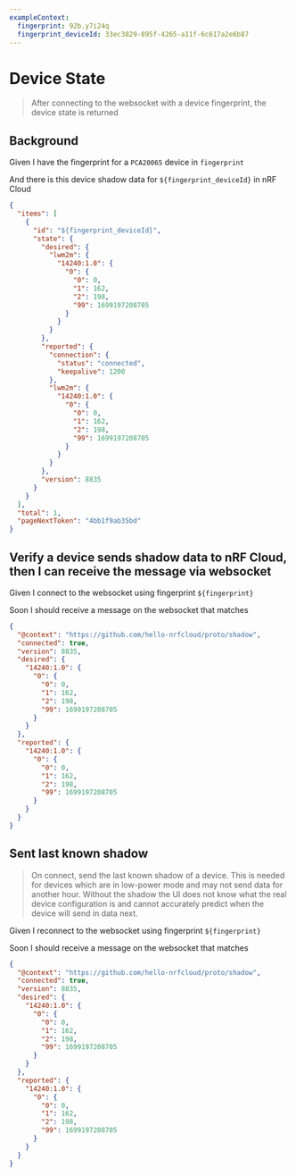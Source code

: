 ```yaml
---
exampleContext:
  fingerprint: 92b.y7i24q
  fingerprint_deviceId: 33ec3829-895f-4265-a11f-6c617a2e6b87
---
```


# Device State

> After connecting to the websocket with a device fingerprint, the device state
> is returned

## Background

Given I have the fingerprint for a `PCA20065` device in `fingerprint`

And there is this device shadow data for `${fingerprint_deviceId}` in nRF Cloud

```json
{
  "items": [
    {
      "id": "${fingerprint_deviceId}",
      "state": {
        "desired": {
          "lwm2m": {
            "14240:1.0": {
              "0": {
                "0": 0,
                "1": 162,
                "2": 198,
                "99": 1699197208705
              }
            }
          }
        },
        "reported": {
          "connection": {
            "status": "connected",
            "keepalive": 1200
          },
          "lwm2m": {
            "14240:1.0": {
              "0": {
                "0": 0,
                "1": 162,
                "2": 198,
                "99": 1699197208705
              }
            }
          }
        },
        "version": 8835
      }
    }
  ],
  "total": 1,
  "pageNextToken": "4bb1f9ab35bd"
}
```

## Verify a device sends shadow data to nRF Cloud, then I can receive the message via websocket

Given I connect to the websocket using fingerprint `${fingerprint}`

Soon I should receive a message on the websocket that matches

```json
{
  "@context": "https://github.com/hello-nrfcloud/proto/shadow",
  "connected": true,
  "version": 8835,
  "desired": {
    "14240:1.0": {
      "0": {
        "0": 0,
        "1": 162,
        "2": 198,
        "99": 1699197208705
      }
    }
  },
  "reported": {
    "14240:1.0": {
      "0": {
        "0": 0,
        "1": 162,
        "2": 198,
        "99": 1699197208705
      }
    }
  }
}
```

## Sent last known shadow

> On connect, send the last known shadow of a device. This is needed for devices
> which are in low-power mode and may not send data for another hour. Without
> the shadow the UI does not know what the real device configuration is and
> cannot accurately predict when the device will send in data next.

Given I reconnect to the websocket using fingerprint `${fingerprint}`

Soon I should receive a message on the websocket that matches

```json
{
  "@context": "https://github.com/hello-nrfcloud/proto/shadow",
  "connected": true,
  "version": 8835,
  "desired": {
    "14240:1.0": {
      "0": {
        "0": 0,
        "1": 162,
        "2": 198,
        "99": 1699197208705
      }
    }
  },
  "reported": {
    "14240:1.0": {
      "0": {
        "0": 0,
        "1": 162,
        "2": 198,
        "99": 1699197208705
      }
    }
  }
}
```
